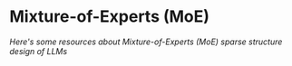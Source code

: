 # Mixture-of-Experts (MoE)
*Here's some resources about Mixture-of-Experts (MoE) sparse structure design of LLMs*


